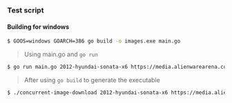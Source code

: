 
### Test script

#### Building for windows

```bash
$ GOOS=windows GOARCH=386 go build -o images.exe main.go
```

> Using main.go and `go run`

```bash
$ go run main.go 2012-hyundai-sonata-x6 https://media.alienwarearena.com/media/tux-r.jpg http://is2.4chan.org/v/1535495940072.jpg https://cdn.clien.net/web/api/file/F01/5056610/98a56e7d0a61485f8b5.JPG https://www.yyyyyyy.info/files/images/p31.jpg https://static.businessinsider.com/image/52b36ba6eab8ea58492deb16-750.jpg
```

> After using `go build` to generate the executable

```bash
$ ./concurrent-image-download 2012-hyundai-sonata-x6 https://media.alienwarearena.com/media/tux-r.jpg http://is2.4chan.org/v/1535495940072.jpg https://cdn.clien.net/web/api/file/F01/5056610/98a56e7d0a61485f8b5.JPG https://www.yyyyyyy.info/files/images/p31.jpg https://static.businessinsider.com/image/52b36ba6eab8ea58492deb16-750.jpg
```

